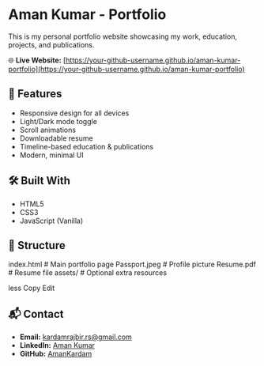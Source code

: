 # Aman Kumar - Portfolio

This is my personal portfolio website showcasing my work, education, projects, and publications.

🌐 **Live Website:** [https://your-github-username.github.io/aman-kumar-portfolio](https://your-github-username.github.io/aman-kumar-portfolio)

## 🚀 Features
- Responsive design for all devices
- Light/Dark mode toggle
- Scroll animations
- Downloadable resume
- Timeline-based education & publications
- Modern, minimal UI

## 🛠 Built With
- HTML5
- CSS3
- JavaScript (Vanilla)

## 📂 Structure
index.html # Main portfolio page
Passport.jpeg # Profile picture
Resume.pdf # Resume file
assets/ # Optional extra resources

less
Copy
Edit

## 📬 Contact
- **Email:** [kardamrajbir.rs@gmail.com](mailto:kardamrajbir.rs@gmail.com)
- **LinkedIn:** [Aman Kumar](https://www.linkedin.com/in/aman-kardam/)
- **GitHub:** [AmanKardam](https://github.com/AmanKardam)
